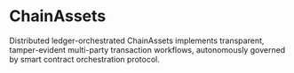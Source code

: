 # ChainAssets
Distributed ledger-orchestrated ChainAssets implements transparent, tamper-evident multi-party transaction workflows, autonomously governed by smart contract orchestration protocol.
